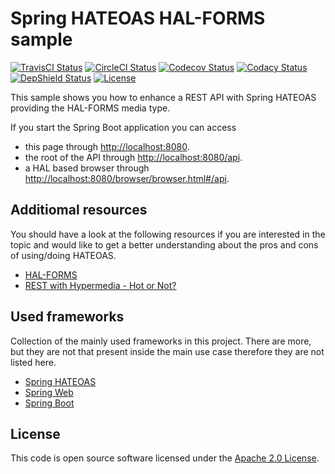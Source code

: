 # Spring HATEOAS HAL-FORMS sample
[![TravisCI Status](https://travis-ci.org/ingogriebsch/sample-spring-hateoas-hal-forms.svg?branch=master)](https://travis-ci.org/ingogriebsch/sample-spring-hateoas-hal-forms)
[![CircleCI Status](https://circleci.com/gh/ingogriebsch/sample-spring-hateoas-hal-forms.svg?style=svg)](https://circleci.com/gh/ingogriebsch/sample-spring-hateoas-hal-forms)
[![Codecov Status](https://codecov.io/gh/ingogriebsch/sample-spring-hateoas-hal-forms/branch/master/graph/badge.svg)](https://codecov.io/gh/ingogriebsch/sample-spring-hateoas-hal-forms)
[![Codacy Status](https://api.codacy.com/project/badge/Grade/0635e5b133064fa19c78adda4de13cee)](https://app.codacy.com/app/ingo.griebsch/sample-spring-hateoas-hal-forms?utm_source=github.com&utm_medium=referral&utm_content=ingogriebsch/sample-spring-hateoas-hal-forms&utm_campaign=Badge_Grade_Dashboard)
[![DepShield Status](https://depshield.sonatype.org/badges/ingogriebsch/sample-spring-hateoas-hal-forms/depshield.svg)](https://depshield.github.io)
[![License](http://img.shields.io/:license-apache-blue.svg)](http://www.apache.org/licenses/LICENSE-2.0.html)

This sample shows you how to enhance a REST API with Spring HATEOAS providing the HAL-FORMS media type.

If you start the Spring Boot application you can access

*   this page through [http://localhost:8080](http://localhost:8080/).
*   the root of the API through [http://localhost:8080/api](http://localhost:8080/api).
*   a HAL based browser through [http://localhost:8080/browser/browser.html#/api](http://localhost:8080/browser/browser.html#/api).

## Additiomal resources
You should have a look at the following resources if you are interested in the topic and would like to get a better understanding about the pros and cons of using/doing HATEOAS.

*   [HAL-FORMS](https://rwcbook.github.io/hal-forms/)
*   [REST with Hypermedia - Hot or Not?](https://reflectoring.io/rest-hypermedia/)

## Used frameworks
Collection of the mainly used frameworks in this project. There are more, but they are not that present inside the main use case therefore they are not listed here.

*   [Spring HATEOAS](https://docs.spring.io/spring-hateoas/docs/1.0.0.RC2/reference/html/)
*   [Spring Web](https://docs.spring.io/spring/docs/5.2.0.RC2/spring-framework-reference/web.html#spring-web)
*   [Spring Boot](https://docs.spring.io/spring-boot/docs/2.2.0.M6/reference/htmlsingle/)

## License
This code is open source software licensed under the [Apache 2.0 License](https://www.apache.org/licenses/LICENSE-2.0.html).
